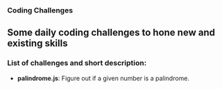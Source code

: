 ### Coding Challenges

## Some daily coding challenges to hone new and existing skills

### List of challenges and short description:

- **palindrome.js**:  Figure out if a given number is a palindrome.
